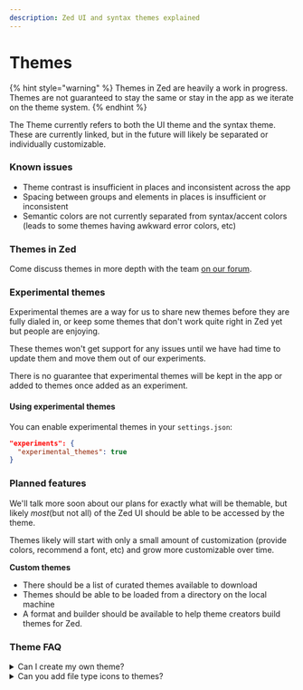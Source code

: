 ```yaml
---
description: Zed UI and syntax themes explained
---
```


# Themes

{% hint style="warning" %}
Themes in Zed are heavily a work in progress. Themes are not guaranteed to stay the same or stay in the app as we iterate on the theme system.
{% endhint %}

The Theme currently refers to both the UI theme and the syntax theme. These are currently linked, but in the future will likely be separated or individually customizable.

### Known issues

* Theme contrast is insufficient in places and inconsistent across the app
* Spacing between groups and elements in places is insufficient or inconsistent
* Semantic colors are not currently separated from syntax/accent colors (leads to some themes having awkward error colors, etc)

### Themes in Zed

Come discuss themes in more depth with the team [on our forum](https://forum.zed.dev).

### Experimental themes

Experimental themes are a way for us to share new themes before they are fully dialed in, or keep some themes that don't work quite right in Zed yet but people are enjoying.

These themes won't get support for any issues until we have had time to update them and move them out of our experiments.

There is no guarantee that experimental themes will be kept in the app or added to themes once added as an experiment.

#### Using experimental themes

You can enable experimental themes in your `settings.json`:

```json
"experiments": {
  "experimental_themes": true
}
```

### Planned features

We'll talk more soon about our plans for exactly what will be themable, but likely _most_(but not all) of the Zed UI should be able to be accessed by the theme.

Themes likely will start with only a small amount of customization (provide colors, recommend a font, etc) and grow more customizable over time.

**Custom themes**

* There should be a list of curated themes available to download
* Themes should be able to be loaded from a directory on the local machine
* A format and builder should be available to help theme creators build themes for Zed.

### Theme FAQ

<details>

<summary>Can I create my own theme?</summary>

This is planned, though we don't have a timeline.

</details>

<details>

<summary>Can you add file type icons to themes?</summary>

Not yet, but it is [highly requested](https://github.com/zed-industries/feedback/issues/206) on our feedback board. If you would like to see this feature specifically, feel free to share any projects for sourcing these in the [GitHub issue](https://github.com/zed-industries/feedback/issues/206).

</details>

